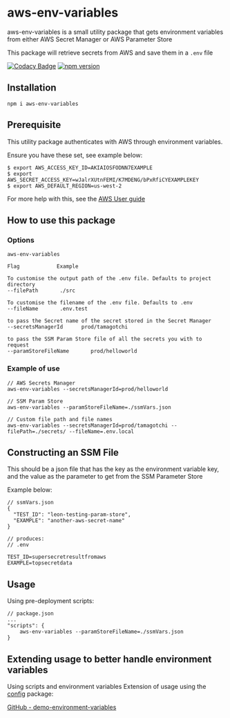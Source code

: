 # aws-env-variables

aws-env-variables is a small utility package that gets environment variables from either AWS Secret Manager or AWS Parameter Store

This package will retrieve secrets from AWS and save them in a `.env` file


[![Codacy Badge](https://app.codacy.com/project/badge/Grade/f701f47664a44534aca7232bf3247f45)](https://www.codacy.com/gh/leoncross/aws-env-variables/dashboard?utm_source=github.com&amp;utm_medium=referral&amp;utm_content=leoncross/aws-env-variables&amp;utm_campaign=Badge_Grade)
[![npm version](https://badge.fury.io/js/aws-env-variables.svg)](https://badge.fury.io/js/aws-env-variables)

## Installation

```
npm i aws-env-variables
```

## Prerequisite
This utility package authenticates with AWS through environment variables.

Ensure you have these set, see example below:

```
$ export AWS_ACCESS_KEY_ID=AKIAIOSFODNN7EXAMPLE
$ export AWS_SECRET_ACCESS_KEY=wJalrXUtnFEMI/K7MDENG/bPxRfiCYEXAMPLEKEY
$ export AWS_DEFAULT_REGION=us-west-2
```
For more help with this, see the [AWS User guide](https://docs.aws.amazon.com/cli/latest/userguide/cli-configure-envvars.html)

## How to use this package
### Options

```
aws-env-variables

Flag            Example

To customise the output path of the .env file. Defaults to project directory
--filePath       ./src

To customise the filename of the .env file. Defaults to .env
--fileName       .env.test

to pass the Secret name of the secret stored in the Secret Manager
--secretsManagerId      prod/tamagotchi

to pass the SSM Param Store file of all the secrets you with to request
--paramStoreFileName       prod/helloworld
```

### Example of use

```
// AWS Secrets Manager
aws-env-variables --secretsManagerId=prod/helloworld

// SSM Param Store
aws-env-variables --paramStoreFileName=./ssmVars.json         

// Custom file path and file names
aws-env-variables --secretsManagerId=prod/tamagotchi --filePath=./secrets/ --fileName=.env.local

```

## Constructing an SSM File
This should be a json file that has the key as the environment variable key, and the value as the parameter to get from the SSM Parameter Store 

Example below:
```
// ssmVars.json
{
  "TEST_ID": "leon-testing-param-store",
  "EXAMPLE": "another-aws-secret-name"
}

// produces:
// .env

TEST_ID=supersecretresultfromaws
EXAMPLE=topsecretdata
```

## Usage
Using pre-deployment scripts:
```
// package.json
...
"scripts": {
    aws-env-variables --paramStoreFileName=./ssmVars.json
}
```

## Extending usage to better handle environment variables
Using scripts and environment variables
Extension of usage using the [config](https://www.npmjs.com/package/config) package:

[GitHub - demo-environment-variables](https://github.com/leoncross/demo-environment-variables)
